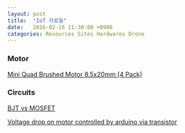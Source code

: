 ```yaml
---
layout: post
title:  "IoT 자료들"
date:   2016-02-16 11:30:00 +0900
categories: Resources Sites Hardwares Drone
---
```



### Motor

[Mini Quad Brushed Motor 8.5x20mm (4 Pack)](http://www.hobbyking.com/hobbyking/store/__86504__Mini_Quad_Brushed_Motor_8_5x20mm_4_Pack_.html)


### Circuits

[BJT vs MOSFET](http://blog.oscarliang.net/bjt-vs-mosfet/)

[Voltage drop on motor controlled by arduino via transistor](http://electronics.stackexchange.com/questions/183637/voltage-drop-on-motor-controlled-by-arduino-via-transistor)
